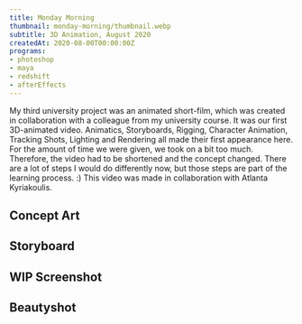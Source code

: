 ```yaml
---
title: Monday Morning
thumbnail: monday-morning/thumbnail.webp
subtitle: 3D Animation, August 2020
createdAt: 2020-08-00T00:00:00Z
programs:
- photoshop
- maya
- redshift
- afterEffects
---
```


My third university project was an animated short-film, which was created in collaboration with a colleague from my university course.
It was our first 3D-animated video.
Animatics, Storyboards, Rigging, Character Animation, Tracking Shots, Lighting and Rendering all made their first appearance here.
For the amount of time we were given, we took on a bit too much. Therefore, the video had to be shortened and the concept changed.
There are a lot of steps I would do differently now, but those steps are part of the learning process. :)
This video was made in collaboration with Atlanta Kyriakoulis.

<youtube-link video="gMUWjkDX2kY"></youtube-link>
<artstation-link artwork="zOXmA2"></artstation-link>

<asset-video src="monday-morning/monday_morning.webm"></asset-video>

## Concept Art
<asset-image src="monday-morning/01_concept_art.webp" alt="Concept Art"></asset-image>

## Storyboard
<asset-image src="monday-morning/02_storyboard.webp" alt="Storyboard"></asset-image>

## WIP Screenshot
<asset-image src="monday-morning/03_wip_bee.webp" alt="WIP Screenshot"></asset-image>

## Beautyshot
<asset-image src="monday-morning/04_render.webp" alt="Beautyshot"></asset-image>
